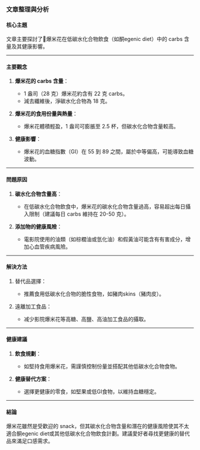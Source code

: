 ### 文章整理與分析

#### 核心主題  
文章主要探討了🍿爆米花在低碳水化合物飲食（如酮egenic diet）中的 carbs 含量及其健康影響。

---

#### 主要觀念  
1. **爆米花的 carbs 含量**：  
   - 1 盎司（28 克）爆米花約含有 22 克 carbs。  
   - 減去纖維後，淨碳水化合物為 18 克。  

2. **爆米花的食用份量與熱量**：  
   - 爆米花體積輕盈，1 盎司可膨脹至 2.5 杯，但碳水化合物含量較高。  

3. **健康影響**：  
   - 爆米花的血糖指數（GI）在 55 到 89 之間，屬於中等偏高，可能導致血糖波動。  

---

#### 問題原因  
1. **碳水化合物含量高**：  
   - 在低碳水化合物飲食中，爆米花的碳水化合物含量過高，容易超出每日攝入限制（建議每日 carbs 維持在 20-50 克）。  

2. **添加物的健康風險**：  
   - 電影院使用的油類（如棕櫚油或氫化油）和假黃油可能含有有害成分，增加心血管疾病風險。  

---

#### 解決方法  
1. 替代品選擇：  
   - 推薦食用低碳水化合物的脆性食物，如豬肉skins（豬肉皮）。  

2. 遠離加工食品：  
   - 减少影院爆米花等高糖、高鹽、高油加工食品的攝取。  

---

#### 健康建議  
1. **飲食規劃**：  
   - 如堅持食用爆米花，需謹慎控制份量並搭配其他低碳水化合物食物。  

2. **健康替代方案**：  
   - 選擇更健康的零食，如堅果或低GI食物，以維持血糖穩定。  

---

#### 結論  
爆米花雖然是受歡迎的 snack，但其碳水化合物含量和潛在的健康風險使其不太適合酮egenic diet或其他低碳水化合物飲食計劃。建議愛好者尋找更健康的替代品來滿足口感需求。